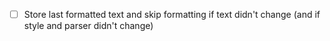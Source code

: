 -   [ ] Store last formatted text and skip formatting if text didn't change (and if style and parser didn't change)
